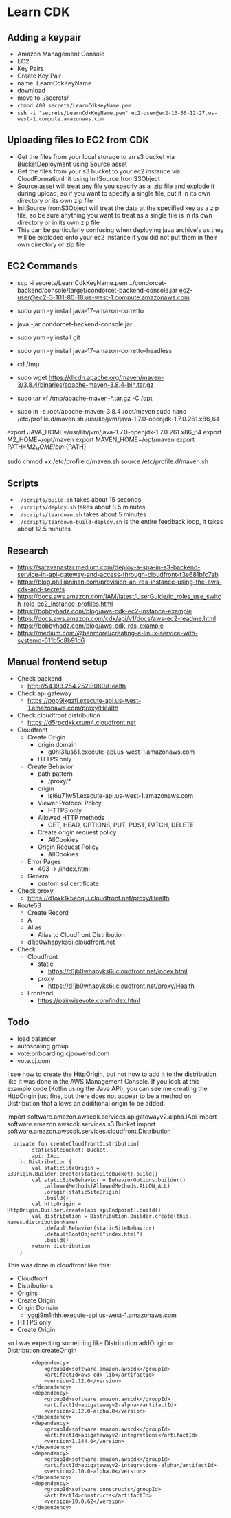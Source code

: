 # Learn CDK

## Adding a keypair
- Amazon Management Console
- EC2
- Key Pairs
- Create Key Pair
- name: LearnCdkKeyName
- download
- move to ./secrets/
- `chmod 400 secrets/LearnCdkKeyName.pem`
- `ssh -i "secrets/LearnCdkKeyName.pem" ec2-user@ec2-13-56-12-27.us-west-1.compute.amazonaws.com`

## Uploading files to EC2 from CDK
- Get the files from your local storage to an s3 bucket via BucketDeployment using Source.asset
- Get the files from your s3 bucket to your ec2 instance via CloudFormationInit using InitSource.fromS3Object 
- Source.asset will treat any file you specify as a .zip file and explode it during upload,
  so if you want to specify a single file, put it in its own directory or its own zip file
- InitSource.fromS3Object will treat the data at the specified key as a zip file,
  so be sure anything you want to treat as a single file is in its own directory or in its own zip file
- This can be particularly confusing when deploying java archive's as they will be exploded onto your ec2 instance if you did not put them in their own directory or zip file

## EC2 Commands
- scp -i secrets/LearnCdkKeyName.pem ../condorcet-backend/console/target/condorcet-backend-console.jar ec2-user@ec2-3-101-80-18.us-west-1.compute.amazonaws.com:
- sudo yum -y install java-17-amazon-corretto
- java -jar condorcet-backend-console.jar


- sudo yum -y install git
- sudo yum -y install java-17-amazon-corretto-headless
- cd /tmp
- sudo wget https://dlcdn.apache.org/maven/maven-3/3.8.4/binaries/apache-maven-3.8.4-bin.tar.gz
- sudo tar xf /tmp/apache-maven-*.tar.gz -C /opt
- sudo ln -s /opt/apache-maven-3.8.4 /opt/maven
sudo nano /etc/profile.d/maven.sh
/usr/lib/jvm/java-1.7.0-openjdk-1.7.0.261.x86_64

export JAVA_HOME=/usr/lib/jvm/java-1.7.0-openjdk-1.7.0.261.x86_64
export M2_HOME=/opt/maven
export MAVEN_HOME=/opt/maven
export PATH=${M2_HOME}/bin:${PATH}

sudo chmod +x /etc/profile.d/maven.sh
source /etc/profile.d/maven.sh

## Scripts
- `./scripts/build.sh` takes about 15 seconds
- `./scripts/deploy.sh` takes about 8.5 minutes
- `./scripts/teardown.sh` takes about 5 minutes
- `./scripts/teardown-build-deploy.sh` is the entire feedback loop, it takes about 12.5 minutes

## Research
- https://saravanastar.medium.com/deploy-a-spa-in-s3-backend-service-in-api-gateway-and-access-through-cloudfront-f3e681bfc7ab
- https://blog.phillipninan.com/provision-an-rds-instance-using-the-aws-cdk-and-secrets
- https://docs.aws.amazon.com/IAM/latest/UserGuide/id_roles_use_switch-role-ec2_instance-profiles.html
- https://bobbyhadz.com/blog/aws-cdk-ec2-instance-example
- https://docs.aws.amazon.com/cdk/api/v1/docs/aws-ec2-readme.html
- https://bobbyhadz.com/blog/aws-cdk-rds-example
- https://medium.com/@benmorel/creating-a-linux-service-with-systemd-611b5c8b91d6

## Manual frontend setup
- Check backend
  - http://54.193.254.252:8080/Health
- Check api gateway
  - https://pop9lkgzfi.execute-api.us-west-1.amazonaws.com/proxy/Health
- Check cloudfront distribution
  - https://d5rpcdxkxxum4.cloudfront.net
- Cloudfront
  - Create Origin
    - origin domain
      - g0hi31us61.execute-api.us-west-1.amazonaws.com
    - HTTPS only
  - Create Behavior
    - path pattern
      - /proxy/*
    - origin
      - isi6u71w51.execute-api.us-west-1.amazonaws.com
    - Viewer Protocol Policy
      - HTTPS only
    - Allowed HTTP methods
      - GET, HEAD, OPTIONS, PUT, POST, PATCH, DELETE
    - Create origin request policy
      - AllCookies
    - Origin Request Policy
      - AllCookies
  - Error Pages
    - 403 -> /index.html
  - General
    - custom ssl certificate
- Check proxy
  - https://d1oxk1k5ecqui.cloudfront.net/proxy/Health
- Route53
  - Create Record
  - A
  - Alias
    - Alias to Cloudfront Distribution
  - d1jb0whapyks6i.cloudfront.net
- Check
  - Cloudfront
    - static
      - https://d1jb0whapyks6i.cloudfront.net/index.html
    - proxy
      - https://d1jb0whapyks6i.cloudfront.net/proxy/Health
  - Frontend
    - https://pairwisevote.com/index.html


## Todo
- load balancer
- autoscaling group
- vote.onboarding.cjpowered.com
- vote.cj.com



I see how to create the HttpOrigin, but not how to add it to the distribution like it was done in the AWS Management Console.   If you look at this example code (Kotlin using the Java API), you can see me creating the HttpOrigin just fine, but there does not appear to be a method on Distribution that allows an additional origin to be added.

import software.amazon.awscdk.services.apigatewayv2.alpha.IApi
import software.amazon.awscdk.services.s3.Bucket
import software.amazon.awscdk.services.cloudfront.Distribution

      private fun createCloudfrontDistribution(
            staticSiteBucket: Bucket,
            api: IApi
        ): Distribution {
            val staticSiteOrigin = S3Origin.Builder.create(staticSiteBucket).build()
            val staticSiteBehavior = BehaviorOptions.builder()
                .allowedMethods(AllowedMethods.ALLOW_ALL)
                .origin(staticSiteOrigin)
                .build()
            val httpOrigin = HttpOrigin.Builder.create(api.apiEndpoint).build()
            val distribution = Distribution.Builder.create(this, Names.distributionName)
                .defaultBehavior(staticSiteBehavior)
                .defaultRootObject("index.html")
                .build()
            return distribution
        }

This was done in cloudfront like this:
- Cloudfront
- Distributions
- Origins
- Create Origin
- Origin Domain
  - yggj9m1nhh.execute-api.us-west-1.amazonaws.com
- HTTPS only
- Create Origin

so I was expecting something like Distribution.addOrigin or Distribution.createOrigin

            <dependency>
                <groupId>software.amazon.awscdk</groupId>
                <artifactId>aws-cdk-lib</artifactId>
                <version>2.12.0</version>
            </dependency>
            <dependency>
                <groupId>software.amazon.awscdk</groupId>
                <artifactId>apigatewayv2-alpha</artifactId>
                <version>2.12.0-alpha.0</version>
            </dependency>
            <dependency>
                <groupId>software.amazon.awscdk</groupId>
                <artifactId>apigatewayv2-integrations</artifactId>
                <version>1.144.0</version>
            </dependency>
            <dependency>
                <groupId>software.amazon.awscdk</groupId>
                <artifactId>apigatewayv2-integrations-alpha</artifactId>
                <version>2.10.0-alpha.0</version>
            </dependency>
            <dependency>
                <groupId>software.constructs</groupId>
                <artifactId>constructs</artifactId>
                <version>10.0.62</version>
            </dependency>
